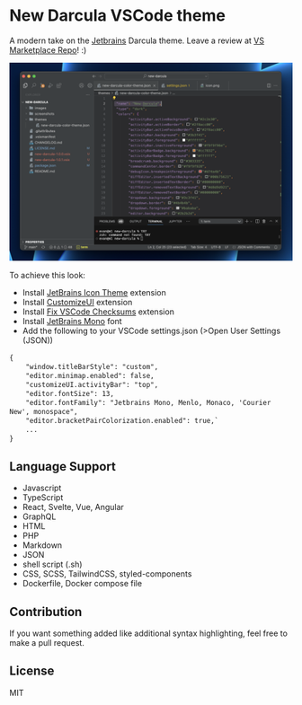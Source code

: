 # New Darcula VSCode theme
A modern take on the [Jetbrains](https://www.jetbrains.com/webstorm/) Darcula theme. Leave a review at [VS Marketplace Repo](https://marketplace.visualstudio.com/items?itemName=e-simpson.new-darcula)! :)

![Screenshot](https://raw.githubusercontent.com/e-simpson/new-darcula/main/images/screenshot.png)

To achieve this look:
- Install [JetBrains Icon Theme](https://marketplace.visualstudio.com/items?itemName=chadalen.vscode-jetbrains-icon-theme) extension
- Install [CustomizeUI](https://marketplace.visualstudio.com/items?itemName=iocave.customize-ui) extension
- Install [Fix VSCode Checksums](https://marketplace.visualstudio.com/items?itemName=lehni.vscode-fix-checksums) extension
- Install [JetBrains Mono](https://www.jetbrains.com/lp/mono) font
- Add the following to your VSCode settings.json (>Open User Settings (JSON))
```
{
    "window.titleBarStyle": "custom",
    "editor.minimap.enabled": false,
    "customizeUI.activityBar": "top",
    "editor.fontSize": 13,
    "editor.fontFamily": "Jetbrains Mono, Menlo, Monaco, 'Courier New', monospace",
    "editor.bracketPairColorization.enabled": true,`
    ...
}
```

## Language Support
- Javascript
- TypeScript
- React, Svelte, Vue, Angular
- GraphQL
- HTML
- PHP
- Markdown
- JSON
- shell script (.sh)
- CSS, SCSS, TailwindCSS, styled-components
- Dockerfile, Docker compose file

## Contribution
If you want something added like additional syntax highlighting, feel free to make a pull request.

## License
MIT

